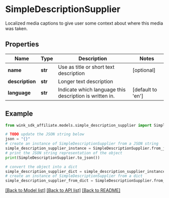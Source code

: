 # SimpleDescriptionSupplier

Localized media captions to give user some context about where this media was taken.

## Properties

Name | Type | Description | Notes
------------ | ------------- | ------------- | -------------
**name** | **str** | Use as title or short text description | [optional] 
**description** | **str** | Longer text description | 
**language** | **str** | Indicate which language this description is written in. | [default to 'en']

## Example

```python
from wink_sdk_affiliate.models.simple_description_supplier import SimpleDescriptionSupplier

# TODO update the JSON string below
json = "{}"
# create an instance of SimpleDescriptionSupplier from a JSON string
simple_description_supplier_instance = SimpleDescriptionSupplier.from_json(json)
# print the JSON string representation of the object
print(SimpleDescriptionSupplier.to_json())

# convert the object into a dict
simple_description_supplier_dict = simple_description_supplier_instance.to_dict()
# create an instance of SimpleDescriptionSupplier from a dict
simple_description_supplier_from_dict = SimpleDescriptionSupplier.from_dict(simple_description_supplier_dict)
```
[[Back to Model list]](../README.md#documentation-for-models) [[Back to API list]](../README.md#documentation-for-api-endpoints) [[Back to README]](../README.md)


